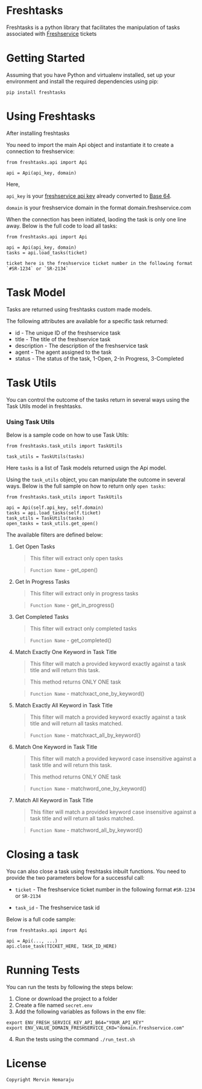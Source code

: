 # Freshtasks

Freshtasks is a python library that facilitates the manipulation of tasks associated with [Freshservice](https://freshservice.com/) tickets


# Getting Started

Assuming that you have Python and virtualenv installed, set up your environment and install the required dependencies using pip:

```
pip install freshtasks
```

# Using Freshtasks

After installing freshtasks

You need to import the main Api object and instantiate it to create a connection to freshservice:

```
from freshtasks.api import Api

api = Api(api_key, domain)
```

Here,

`api_key` is your [freshservice api key](https://support.freshservice.com/support/solutions/articles/50000000306-where-do-i-find-my-api-key-) already converted to [Base 64](https://en.wikipedia.org/wiki/Base64).

`domain` is your freshservice domain in the format domain.freshservice.com

When the connection has been initiated, laoding the task is only one line away. Below is the full code to load all tasks:

```
from freshtasks.api import Api

api = Api(api_key, domain)
tasks = api.load_tasks(ticket)
```

```
ticket here is the freshservice ticket number in the following format `#SR-1234` or `SR-2134`
```

# Task Model

Tasks are returned using freshtasks custom made models.

The following attributes are available for a specific task returned:

- id - The unique ID of the freshservice task
- title - The title of the freshservice task
- description - The description of the freshservice task
- agent - The agent assigned to the task
- status - The status of the task, 1-Open, 2-In Progress, 3-Completed

# Task Utils

You can control the outcome of the tasks return in several ways using the Task Utils model in freshtasks.

### Using Task Utils

Below is a sample code on how to use Task Utils:

```
from freshtasks.task_utils import TaskUtils

task_utils = TaskUtils(tasks)

```

Here `tasks` is a list of Task models returned usign the Api model.

Using the `task_utils` object, you can manipulate the outcome in several ways. Below is the full sample on how to return only `open tasks`:

```
from freshtasks.task_utils import TaskUtils

api = Api(self.api_key, self.domain)
tasks = api.load_tasks(self.ticket)
task_utils = TaskUtils(tasks)
open_tasks = task_utils.get_open()

```
The available filters are defined below:

1. Get Open Tasks

    > This filter will extract only open tasks

    > `Function Name` - get_open()

2. Get In Progress Tasks

    > This filter will extract only in progress tasks

    > `Function Name` - get_in_progress()

3. Get Completed Tasks

    > This filter will extract only completed tasks

    > `Function Name` - get_completed()

4. Match Exactly One Keyword in Task Title

    > This filter will match a provided keyword exactly against a task title and will return this task.

    > This method returns ONLY ONE task

    > `Function Name` - matchxact_one_by_keyword()

5. Match Exactly All Keyword in Task Title

    > This filter will match a provided keyword exactly against a task title and will return all tasks matched.

    > `Function Name` - matchxact_all_by_keyword()

6. Match One Keyword in Task Title

    > This filter will match a provided keyword case insensitive against a task title and will return this task.

    > This method returns ONLY ONE task

    > `Function Name` - matchword_one_by_keyword()

7. Match All Keyword in Task Title

    > This filter will match a provided keyword case insensitive against a task title and will return all tasks matched.

    > `Function Name` - matchword_all_by_keyword()


# Closing a task

You can also close a task using freshtasks inbuilt functions. You need to provide the two parameters below for a successful call:

- `ticket` - The freshservice ticket number in the following format `#SR-1234` or `SR-2134`

- `task_id` - The freshservice task id

Below is a full code sample:

```
from freshtasks.api import Api

api = Api(..., ...)
api.close_task(TICKET_HERE, TASK_ID_HERE)
```


# Running Tests
You can run the tests by following the steps below:

1. Clone or download the project to a folder
2. Create a file named `secret.env`
3. Add the following variables as follows in the env file:

```
export ENV_FRESH_SERVICE_KEY_API_B64="YOUR_API_KEY"
export ENV_VALUE_DOMAIN_FRESHSERVICE_CKO="domain.freshservice.com"
```
4. Run the tests using the command `./run_test.sh`

# License
```
Copyright Mervin Hemaraju
```